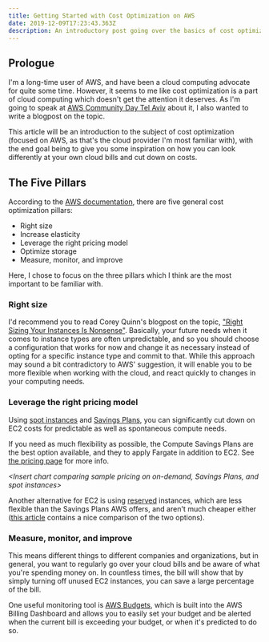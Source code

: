 ```yaml
---
title: Getting Started with Cost Optimization on AWS
date: 2019-12-09T17:23:43.363Z
description: An introductory post going over the basics of cost optimization in the cloud, and how to save money when using AWS.
---
```


## Prologue

I'm a long-time user of AWS, and have been a cloud computing advocate for quite some time. However, it seems to me like cost optimization is a part of cloud computing which doesn't get the attention it deserves. As I'm going to speak at [AWS Community Day Tel Aviv](https://awscommunitydaytelaviv2019.splashthat.com) about it, I also wanted to write a blogpost on the topic.

This article will be an introduction to the subject of cost optimization (focused on AWS, as that's the cloud provider I'm most familiar with), with the end goal being to give you some inspiration on how you can look differently at your own cloud bills and cut down on costs.

## The Five Pillars

According to the [AWS documentation](https://docs.aws.amazon.com/whitepapers/latest/cost-optimization-laying-the-foundation/cost-optimization-pillars.html), there are five general cost optimization pillars:

- Right size
- Increase elasticity
- Leverage the right pricing model
- Optimize storage
- Measure, monitor, and improve

Here, I chose to focus on the three pillars which I think are the most important to be familiar with.

### Right size

I'd recommend you to read Corey Quinn's blogpost on the topic, ["Right Sizing Your Instances Is Nonsense"](https://www.lastweekinaws.com/blog/right-sizing-your-instances-is-nonsense/). Basically, your future needs when it comes to instance types are often unpredictable, and so you should choose a configuration that works for now and change it as necessary instead of opting for a specific instance type and commit to that. While this approach may sound a bit contradictory to AWS' suggestion, it will enable you to be more flexible when working with the cloud, and react quickly to changes in your computing needs.

### Leverage the right pricing model

Using [spot instances](https://aws.amazon.com/ec2/spot) and [Savings Plans](https://docs.aws.amazon.com/savingsplans/latest/userguide/what-is-savings-plans.html), you can significantly cut down on EC2 costs for predictable as well as spontaneous compute needs.

If you need as much flexibility as possible, the Compute Savings Plans are the best option available, and they to apply Fargate in addition to EC2. See [the pricing page](https://aws.amazon.com/savingsplans/pricing) for more info.

_<Insert chart comparing sample pricing on on-demand, Savings Plans, and spot instances>_

Another alternative for EC2 is using [reserved](https://docs.aws.amazon.com/AWSEC2/latest/UserGuide/ec2-reserved-instances.html) instances, which are less flexible than the Savings Plans AWS offers, and aren't much cheaper either ([this article](https://www.gorillastack.com/news/aws-savings-plans-reserved-instances) contains a nice comparison of the two options).

### Measure, monitor, and improve

This means different things to different companies and organizations, but in general, you want to regularly go over your cloud bills and be aware of what you're spending money on. In countless times, the bill will show that by simply turning off unused EC2 instances, you can save a large percentage of the bill.

One useful monitoring tool is [AWS Budgets](https://aws.amazon.com/aws-cost-management/aws-budgets), which is built into the AWS Billing Dashboard and allows you to easily set your budget and be alerted when the current bill is exceeding your budget, or when it's predicted to do so.


